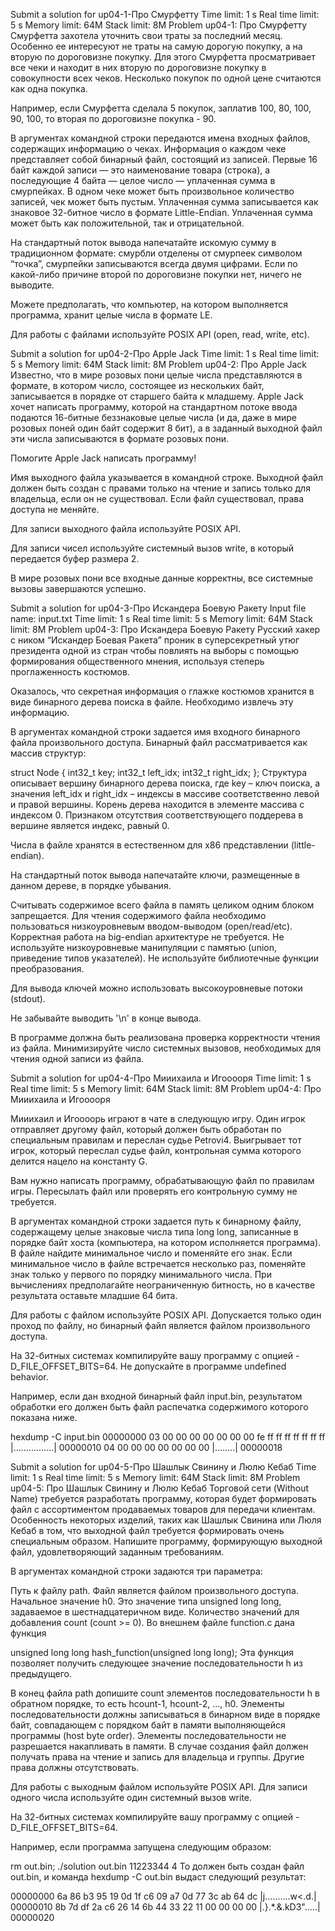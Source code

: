 Submit a solution for up04-1-Про Смурфетту
Time limit:	1 s
Real time limit:	5 s
Memory limit:	64M
Stack limit:	8M
Problem up04-1: Про Смурфетту 
Смурфетта захотела уточнить свои траты за последний месяц. Особенно ее интересуют не траты на самую дорогую покупку, а на вторую по дороговизне покупку. Для этого Смурфетта просматривает все чеки и находит в них вторую по дороговизне покупку в совокупности всех чеков. Несколько покупок по одной цене считаются как одна покупка.

Например, если Смурфетта сделала 5 покупок, заплатив 100, 80, 100, 90, 100, то вторая по дороговизне покупка - 90.

В аргументах командной строки передаются имена входных файлов, содержащих информацию о чеках. Информация о каждом чеке представляет собой бинарный файл, состоящий из записей. Первые 16 байт каждой записи — это наименование товара (строка), а последующие 4 байта — целое число — уплаченная сумма в смурпейках. В одном чеке может быть произвольное количество записей, чек может быть пустым. Уплаченная сумма записывается как знаковое 32-битное число в формате Little-Endian. Уплаченная сумма может быть как положительной, так и отрицательной.

На стандартный поток вывода напечатайте искомую сумму в традиционном формате: смурбли отделены от смурпеек символом “точка”, смурпейки записываются всегда двумя цифрами. Если по какой-либо причине второй по дороговизне покупки нет, ничего не выводите.

Можете предполагать, что компьютер, на котором выполняется программа, хранит целые числа в формате LE.

Для работы с файлами используйте POSIX API (open, read, write, etc).


Submit a solution for up04-2-Про Apple Jack
Time limit:	1 s
Real time limit:	5 s
Memory limit:	64M
Stack limit:	8M
Problem up04-2: Про Apple Jack 
Известно, что в мире розовых пони целые числа представляются в формате, в котором число, состоящее из нескольких байт, записывается в порядке от старшего байта к младшему. Apple Jack хочет написать программу, которой на стандартном потоке ввода подаются 16-битные беззнаковые целые числа (и да, даже в мире розовых поней один байт содержит 8 бит), а в заданный выходной файл эти числа записываются в формате розовых пони.

Помогите Apple Jack написать программу!

Имя выходного файла указывается в командной строке. Выходной файл должен быть создан с правами только на чтение и запись только для владельца, если он не существовал. Если файл существовал, права доступа не меняйте.

Для записи выходного файла используйте POSIX API.

Для записи чисел используйте системный вызов write, в который передается буфер размера 2.

В мире розовых пони все входные данные корректны, все системные вызовы завершаются успешно.


Submit a solution for up04-3-Про Искандера Боевую Ракету 
Input file name:	input.txt
Time limit:	1 s
Real time limit:	5 s
Memory limit:	64M
Stack limit:	8M
Problem up04-3: Про Искандера Боевую Ракету
Русский хакер с ником “Искандер Боевая Ракета” проник в суперсекретный утюг президента одной из стран чтобы повлиять на выборы с помощью формирования общественного мнения, используя степерь проглаженность костюмов.

Оказалось, что секретная информация о глажке костюмов хранится в виде бинарного дерева поиска в файле. Необходимо извлечь эту информацию.

В аргументах командной строки задается имя входного бинарного файла произвольного доступа. Бинарный файл рассматривается как массив структур:


struct Node
{
    int32_t key;
    int32_t left_idx;
    int32_t right_idx;
};
Структура описывает вершину бинарного дерева поиска, где key – ключ поиска, а значения left_idx и right_idx – индексы в массиве соответственно левой и правой вершины. Корень дерева находится в элементе массива с индексом 0. Признаком отсутствия соответствующего поддерева в вершине является индекс, равный 0.

Числа в файле хранятся в естественном для x86 представлении (little-endian).

На стандартный поток вывода напечатайте ключи, размещенные в данном дереве, в порядке убывания.



Считывать содержимое всего файла в память целиком одним блоком запрещается. Для чтения содержимого файла необходимо пользоваться низкоуровневым вводом-выводом (open/read/etc). Корректная работа на big-endian архитектуре не требуется. Не используйте низкоуровневые манипуляции с памятью (union, приведение типов указателей). Не используйте библиотечные функции преобразования.

Для вывода ключей можно использовать высокоуровневые потоки (stdout).

Не забывайте выводить '\n' в конце вывода.

В программе должна быть реализована проверка корректности чтения из файла. Минимизируйте число системных вызовов, необходимых для чтения одной записи из файла.


Submit a solution for up04-4-Про Мииихаила и Игооооря 
Time limit:	1 s
Real time limit:	5 s
Memory limit:	64M
Stack limit:	8M
Problem up04-4: Про Мииихаила и Игооооря 

Мииихаил и Игоооорь играют в чате в следующую игру. Один игрок отправляет другому файл, который должен быть обработан по специальным правилам и переслан судье Petrovi4. Выигрывает тот игрок, который переслал судье файл, контрольная сумма которого делится нацело на константу G.

Вам нужно написать программу, обрабатывающую файл по правилам игры. Пересылать файл или проверять его контрольную сумму не требуется.

В аргументах командной строки задается путь к бинарному файлу, содержащему целые знаковые числа типа long long, записанные в порядке байт хоста (компьютера, на котором исполняется программа). В файле найдите минимальное число и поменяйте его знак. Если минимальное число в файле встречается несколько раз, поменяйте знак только у первого по порядку минимального числа. При вычислениях предполагайте неограниченную битность, но в качестве результата оставьте младшие 64 бита.

Для работы с файлом используйте POSIX API. Допускается только один проход по файлу, но бинарный файл является файлом произвольного доступа.

На 32-битных системах компилируйте вашу программу с опцией -D_FILE_OFFSET_BITS=64. Не допускайте в программе undefined behavior.

Например, если дан входной бинарный файл input.bin, результатом обработки его должен быть файл распечатка содержимого которого показана ниже.

hexdump -C input.bin
00000000  03 00 00 00 00 00 00 00  fe ff ff ff ff ff ff ff  |................|
00000010  04 00 00 00 00 00 00 00                           |........|
00000018


Submit a solution for up04-5-Про Шашлык Свинину и Люлю Кебаб 
Time limit:	1 s
Real time limit:	5 s
Memory limit:	64M
Stack limit:	8M
Problem up04-5: Про Шашлык Свинину и Люлю Кебаб 
Торговой сети (Without Name) требуется разработать программу, которая будет формировать файл с ассортиментом продаваемых товаров для передачи клиентам. Особенность некоторых изделий, таких как Шашлык Свинина или Люля Кебаб в том, что выходной файл требуется формировать очень специальным образом. Напишите программу, формирующую выходной файл, удовлетворяющий заданным требованиям.

В аргументах командной строки задаются три параметра:

Путь к файлу path. Файл является файлом произвольного доступа.
Начальное значение h0. Это значение типа unsigned long long, задаваемое в шестнадцатеричном виде.
Количество значений для добавления count (count >= 0).
Во внешнем файле function.c дана функция

unsigned long long hash_function(unsigned long long);
Эта функция позволяет получить следующее значение последовательности h из предыдущего.

В конец файла path допишите count элементов последовательности h в обратном порядке, то есть hcount-1, hcount-2, ..., h0. Элементы последовательности должны записываться в бинарном виде в порядке байт, совпадающем с порядком байт в памяти выполняющейся программы (host byte order). Элементы последовательности не разрешается накапливать в памяти. В случае создания файл должен получать права на чтение и запись для владельца и группы. Другие права должны отсутствовать.

Для работы с выходным файлом используйте POSIX API. Для записи одного числа используйте один системный вызов write.

На 32-битных системах компилируйте вашу программу с опцией -D_FILE_OFFSET_BITS=64.

Например, если программа запущена следующим образом:

rm out.bin; ./solution out.bin 11223344 4
То должен быть создан файл out.bin, и команда hexdump -C out.bin выдаст следующий результат:

00000000  6a 86 b3 95 19 0d 1f c6  09 a7 0d 77 3c ab 64 dc  |j..........w<.d.|
00000010  8b 7d df 2a c6 26 14 6b  44 33 22 11 00 00 00 00  |.}.*.&.kD3".....|
00000020


